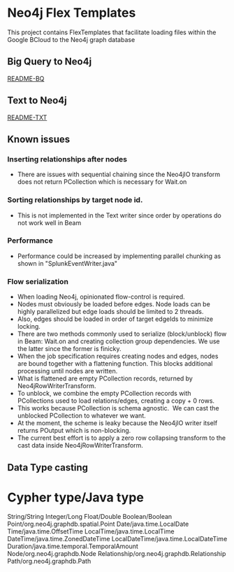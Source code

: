 # Neo4j Flex Templates

This project contains FlexTemplates that facilitate loading files within the Google BCloud to the Neo4j graph database

## Big Query to Neo4j

[README-BQ](README-BQ.md)

## Text to Neo4j

[README-TXT](README-TXT.md)

## Known issues

### Inserting relationships after nodes
- There are issues with sequential chaining since the Neo4jIO transform does not return PCollection<Void> which is necessary for Wait.on

### Sorting relationships by target node id. 
- This is not implemented in the Text writer since order by operations do not work well in Beam

### Performance
- Performance could be increased by implementing parallel chunking as shown in "SplunkEventWriter.java"

### Flow serialization
- When loading Neo4j, opinionated flow-control is required.
- Nodes must obviously be loaded before edges.  Node loads can be highly parallelized but edge loads should be limited to 2 threads.  
- Also, edges should be loaded in order of target edgeIds to minimize locking.
- There are two methods commonly used to serialize (block/unblock) flow in Beam: Wait.on and creating collection group dependencies.  We use the latter since the former is finicky.
- When the job specification requires creating nodes and edges, nodes are bound together with a flattening function.  This blocks additional processing until nodes are written.
- What is flattened are empty PCollection<Row> records, returned by Neo4jRowWriterTransform.
- To unblock, we combine the empty PCollection<Row> records with PCollections used to load relations/edges, creating a copy + 0 rows.
- This works because PCollection is schema agnostic.  We can cast the unblocked PCollection to whatever we want.
- At the moment, the scheme is leaky because the Neo4jIO writer itself returns POutput which is non-blocking.  
- The current best effort is to apply a zero row collapsing transform to the cast data inside Neo4jRowWriterTransform.

## Data Type casting

Cypher type/Java type
=========================
String/String
Integer/Long
Float/Double
Boolean/Boolean
Point/org.neo4j.graphdb.spatial.Point
Date/java.time.LocalDate
Time/java.time.OffsetTime
LocalTime/java.time.LocalTime
DateTime/java.time.ZonedDateTime
LocalDateTime/java.time.LocalDateTime
Duration/java.time.temporal.TemporalAmount
Node/org.neo4j.graphdb.Node
Relationship/org.neo4j.graphdb.Relationship
Path/org.neo4j.graphdb.Path